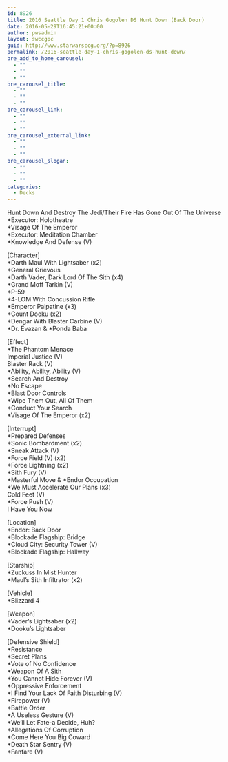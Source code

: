 ```yaml
---
id: 8926
title: 2016 Seattle Day 1 Chris Gogolen DS Hunt Down (Back Door)
date: 2016-05-29T16:45:21+00:00
author: pwsadmin
layout: swccgpc
guid: http://www.starwarsccg.org/?p=8926
permalink: /2016-seattle-day-1-chris-gogolen-ds-hunt-down/
bre_add_to_home_carousel:
  - ""
  - ""
  - ""
bre_carousel_title:
  - ""
  - ""
  - ""
bre_carousel_link:
  - ""
  - ""
  - ""
bre_carousel_external_link:
  - ""
  - ""
  - ""
bre_carousel_slogan:
  - ""
  - ""
  - ""
categories:
  - Decks
---
```

Hunt Down And Destroy The Jedi/Their Fire Has Gone Out Of The Universe  
*Executor: Holotheatre  
*Visage Of The Emperor  
*Executor: Meditation Chamber  
*Knowledge And Defense (V)

[Character]  
*Darth Maul With Lightsaber (x2)  
*General Grievous  
*Darth Vader, Dark Lord Of The Sith (x4)  
*Grand Moff Tarkin (V)  
*P-59  
*4-LOM With Concussion Rifle  
*Emperor Palpatine (x3)  
*Count Dooku (x2)  
*Dengar With Blaster Carbine (V)  
\*Dr. Evazan & \*Ponda Baba

[Effect]  
*The Phantom Menace  
Imperial Justice (V)  
Blaster Rack (V)  
*Ability, Ability, Ability (V)  
*Search And Destroy  
*No Escape  
*Blast Door Controls  
*Wipe Them Out, All Of Them  
*Conduct Your Search  
*Visage Of The Emperor (x2)

[Interrupt]  
*Prepared Defenses  
*Sonic Bombardment (x2)  
*Sneak Attack (V)  
*Force Field (V) (x2)  
*Force Lightning (x2)  
*Sith Fury (V)  
\*Masterful Move & \*Endor Occupation  
*We Must Accelerate Our Plans (x3)  
Cold Feet (V)  
*Force Push (V)  
I Have You Now

[Location]  
*Endor: Back Door  
*Blockade Flagship: Bridge  
*Cloud City: Security Tower (V)  
*Blockade Flagship: Hallway

[Starship]  
*Zuckuss In Mist Hunter  
*Maul&#8217;s Sith Infiltrator (x2)

[Vehicle]  
*Blizzard 4

[Weapon]  
*Vader&#8217;s Lightsaber (x2)  
*Dooku&#8217;s Lightsaber

[Defensive Shield]  
*Resistance  
*Secret Plans  
*Vote of No Confidence  
*Weapon Of A Sith  
*You Cannot Hide Forever (V)  
*Oppressive Enforcement  
*I Find Your Lack Of Faith Disturbing (V)  
*Firepower (V)  
*Battle Order  
*A Useless Gesture (V)  
*We&#8217;ll Let Fate-a Decide, Huh?  
*Allegations Of Corruption  
*Come Here You Big Coward  
*Death Star Sentry (V)  
*Fanfare (V)